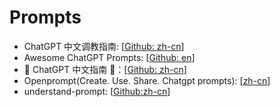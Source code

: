 # Prompts

- ChatGPT 中文调教指南: [[Github: zh-cn](https://github.com/PlexPt/awesome-chatgpt-prompts-zh)]
- Awesome ChatGPT Prompts: [[Github: en](https://github.com/f/awesome-chatgpt-prompts)]
- 🤖 ChatGPT 中文指南 🤖：[[Github: zh-cn](https://github.com/yzfly/awesome-chatgpt-zh?tab=readme-ov-file#-chatgpt-%E4%B8%AD%E6%96%87%E6%8C%87%E5%8D%97-)]
- Openprompt(Create. Use. Share. Chatgpt prompts): [[zh-cn](https://openprompt.co/)]
- understand-prompt: [[Github:zh-cn](https://github.com/phodal/understand-prompt)]

